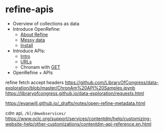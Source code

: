 # refine-apis

- Overview of collections as data
- Introduce OpenRefine:
    - [About Refine](https://evanwill.github.io/clean-your-data/1-about.html)
    - [Messy data](https://evanwill.github.io/clean-your-data/2-messy.html)
    - [Install](https://evanwill.github.io/clean-your-data/3-start.html)
- Introduce APIs:
    - [Intro](https://evanwill.github.io/hey-api/content/0-intro.html)
    - [URLs](https://evanwill.github.io/hey-api/content/1-urls.html)
    - Chronam with [GET](https://evanwill.github.io/hey-api/content/2-get.html)
- OpenRefine + APIs

refine fetch accept headers
https://github.com/LibraryOfCongress/data-exploration/blob/master/ChronAm%20API%20Samples.ipynb
https://libraryofcongress.github.io/data-exploration/requests.html

https://evanwill.github.io/_drafts/notes/open-refine-metadata.html

cdm api, `/bl/dmwebservices/`
https://www.oclc.org/support/services/contentdm/help/customizing-website-help/other-customizations/contentdm-api-reference.en.html
